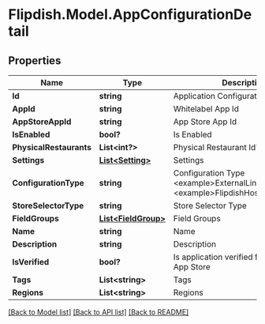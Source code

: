 # Flipdish.Model.AppConfigurationDetail
## Properties

Name | Type | Description | Notes
------------ | ------------- | ------------- | -------------
**Id** | **string** | Application Configuration Public Id | 
**AppId** | **string** | Whitelabel App Id | 
**AppStoreAppId** | **string** | App Store App Id | 
**IsEnabled** | **bool?** | Is Enabled | 
**PhysicalRestaurants** | **List&lt;int?&gt;** | Physical Restaurant Id&#39;s | [optional] 
**Settings** | [**List&lt;Setting&gt;**](Setting.md) | Settings | [optional] 
**ConfigurationType** | **string** | Configuration Type  &lt;example&gt;ExternalLink&lt;/example&gt;&lt;example&gt;FlipdishHosted&lt;/example&gt; | 
**StoreSelectorType** | **string** | Store Selector Type | 
**FieldGroups** | [**List&lt;FieldGroup&gt;**](FieldGroup.md) | Field Groups | [optional] 
**Name** | **string** | Name | 
**Description** | **string** | Description | 
**IsVerified** | **bool?** | Is application verified for use in the App Store | [optional] 
**Tags** | **List&lt;string&gt;** | Tags | 
**Regions** | **List&lt;string&gt;** | Regions | 

[[Back to Model list]](../README.md#documentation-for-models) [[Back to API list]](../README.md#documentation-for-api-endpoints) [[Back to README]](../README.md)

